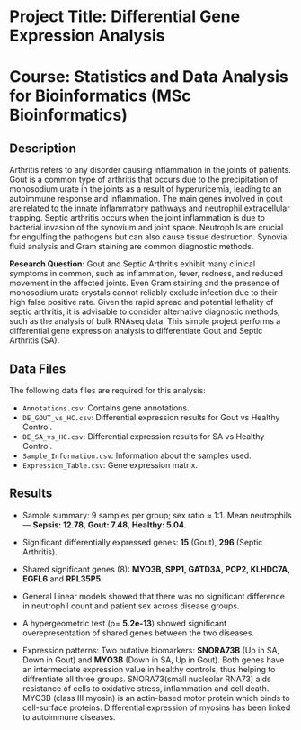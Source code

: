 # Project Title: Differential Gene Expression Analysis
# Course: Statistics and Data Analysis for Bioinformatics (MSc Bioinformatics)

## Description
Arthritis refers to any disorder causing inflammation in the joints of patients. Gout is a common type of arthritis that occurs due to the precipitation of monosodium urate in the joints as a result of hyperuricemia, leading to an autoimmune response and inflammation. The main genes involved in gout are related to the innate inflammatory pathways and neutrophil extracellular trapping. 
Septic arthritis occurs when the joint inflammation is due to bacterial invasion of the synovium and joint space. Neutrophils are  crucial for engulfing the pathogens but can also cause tissue destruction. Synovial fluid analysis and Gram staining are common diagnostic methods.

**Research Question:** Gout and Septic Arthritis exhibit many clinical symptoms in common, such as inflammation, fever, redness, and reduced movement in the affected joints. Even Gram staining and the presence of monosodium urate crystals cannot reliably exclude infection due to their high false positive rate. Given the rapid spread and potential lethality of septic arthritis, it is advisable to consider alternative diagnostic methods, such as the analysis of bulk RNAseq data. This simple project performs a differential gene expression analysis to differentiate Gout and Septic Arthritis (SA).

## Data Files
The following data files are required for this analysis:
- `Annotations.csv`: Contains gene annotations.
- `DE_GOUT_vs_HC.csv`: Differential expression results for Gout vs Healthy Control.
- `DE_SA_vs_HC.csv`: Differential expression results for SA vs Healthy Control.
- `Sample_Information.csv`: Information about the samples used.
- `Expression_Table.csv`: Gene expression matrix.

## Results

- Sample summary: 9 samples per group; sex ratio ≈ 1:1. Mean neutrophils — **Sepsis: 12.78**, **Gout: 7.48**, **Healthy: 5.04**.

- Significant differentially expressed genes: **15** (Gout), **296** (Septic Arthritis).  
- Shared significant genes (8): **MYO3B, SPP1, GATD3A, PCP2, KLHDC7A, EGFL6** and **RPL35P5**.  
  
- General Linear models showed that there was no significant difference in neutrophil count and patient sex across disease groups.  
- A hypergeometric test (p= **5.2e-13**) showed significant overepresentation of shared genes between the two diseases.  
 
- Expression patterns: Two putative biomarkers: **SNORA73B** (Up in SA, Down in Gout) and **MYO3B** (Down in SA, Up in Gout). Both genes have an intermediate expression value in healthy controls, thus helping to diffrentiate all three groups. SNORA73(small nucleolar RNA73) aids resistance of cells to oxidative stress, inflammation and cell death. MYO3B (class III myosin) is an actin-based motor protein which binds to cell-surface proteins. Differential expression of myosins has been linked to autoimmune diseases.
